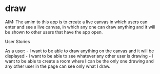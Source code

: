 # draw


AIM:
The amim to this app is to create a live canvas in which users can enter and see a live canvas, in which any one can draw anything and it will be shown to other users that have the app open.

User Stories

As a user: 
    - I want to be able to draw anything on the canvas and it will be displayed
    - I want to be able to see whatever any other user is drawing
    - I want to be able to create a room where I can be the only one drawing and any other user in the page can see only what I draw.
    
     